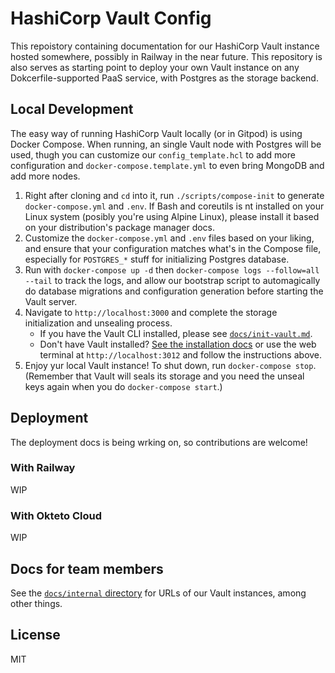 # HashiCorp Vault Config

This repoistory containing documentation for our HashiCorp Vault instance hosted somewhere, possibly in Railway in the near future. This repository is also serves as starting point to deploy your own Vault instance on any Dokcerfile-supported PaaS service, with Postgres as the storage backend.

## Local Development

The easy way of running HashiCorp Vault locally (or in Gitpod) is using Docker Compose. When running, an single Vault node with Postgres will be used, thugh you can customize our `config_template.hcl` to add more configuration and `docker-compose.template.yml` to even bring MongoDB and add more nodes.

1. Right after cloning and `cd` into it, run `./scripts/compose-init` to generate `docker-compose.yml` and `.env`. If Bash and coreutils is nt installed on your Linux system (posibly you're using Alpine Linux), please install it based on your distribution's package manager docs.
2. Customize the `docker-compose.yml` and `.env` files based on your liking, and ensure that your configuration matches what's in the Compose file, especially for `POSTGRES_*` stuff for initializing Postgres database.
3. Run with `docker-compose up -d` then `docker-compose logs --follow=all --tail` to track the logs, and allow our bootstrap script to automagically do database migrations and configuration generation before starting the Vault server.
4. Navigate to `http://localhost:3000` and complete the storage initialization and unsealing process.
   * If you have the Vault CLI installed, please see [`docs/init-vault.md`](docs/init-vault.md).
   * Don't have Vault installed? [See the installation docs](https://www.vaultproject.io/docs/install) or use the web terminal at `http://localhost:3012` and follow the instructions above.
5. Enjoy yur local Vault instance! To shut down, run `docker-compose stop`. (Remember that Vault will seals its storage and you need the unseal keys again when you do `docker-compose start`.)

## Deployment

The deployment docs is being wrking on, so contributions are welcome!

### With Railway

WIP

### With Okteto Cloud

WIP

## Docs for team members

See the [`docs/internal` directory](docs/internal) for URLs of our Vault instances, among other things.

## License

MIT
